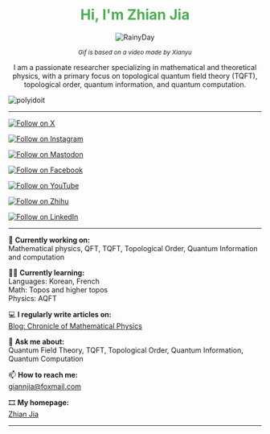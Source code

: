 <h1 align="center" style="color: #4CAF50;">Hi, I'm Zhian Jia</h1>

<p align="center">
  <img src="https://github.com/user-attachments/assets/25fc459f-8698-4df1-94eb-c9739117db95" alt="RainyDay">
</p>


<p align="center"><em style="font-size: 12px;">Gif is based on a video made by Xianyu</em></p>

<p align="center">I am a passionate researcher specializing in mathematical and theoretical physics, with a primary focus on topological quantum field theory (TQFT), topological order, quantum information, and quantum computation.</p>

<p align="left"> <img src="https://komarev.com/ghpvc/?username=polyidoit&label=Profile%20views&color=0e75b6&style=flat" alt="polyidoit" /> </p>


---


<p align="left">
  <a href="https://x.com/ZhianJia" target="_blank">
    <img src="https://img.shields.io/badge/Follow%20on-X-1DA1F2?style=for-the-badge&logo=x" alt="Follow on X" />
  </a>
</p>

<p align="left">
  <a href="https://www.instagram.com/zhian_jia/" target="_blank">
    <img src="https://img.shields.io/badge/Follow%20on-Instagram-E4405F?style=for-the-badge&logo=instagram" alt="Follow on Instagram" />
  </a>
</p>

<p align="left">
  <a href="https://mathstodon.xyz/@polyidiot" target="_blank">
    <img src="https://img.shields.io/badge/Follow%20on-Mastodon-0066cc?style=for-the-badge&logo=mastodon" alt="Follow on Mastodon" />
  </a>
</p>

<p align="left">
  <a href="https://www.facebook.com/polyidiot" target="_blank">
    <img src="https://img.shields.io/badge/Follow%20on-Facebook-1877F2?style=for-the-badge&logo=facebook" alt="Follow on Facebook" />
  </a>
</p>

<p align="left">
  <a href="https://www.youtube.com/@Polyidiot" target="_blank">
    <img src="https://img.shields.io/badge/Follow%20on-YouTube-FF0000?style=for-the-badge&logo=youtube" alt="Follow on YouTube" />
  </a>
</p>

<p align="left">
  <a href="https://www.zhihu.com/people/polyidiot" target="_blank">
    <img src="https://img.shields.io/badge/Follow%20on-Zhihu-0084FF?style=for-the-badge&logo=zhihu" alt="Follow on Zhihu" />
  </a>
</p>

<p align="left">
  <a href="https://www.linkedin.com/in/zhian-jia-9047a0268/" target="_blank">
    <img src="https://img.shields.io/badge/Follow%20on-LinkedIn-0077B5?style=for-the-badge&logo=linkedin" alt="Follow on LinkedIn" />
  </a>
</p>


---

📠 **Currently working on:**  
Mathematical physics, QFT, TQFT, Topological Order, Quantum Information and computation

🙇🏼 **Currently learning:**  
Languages: Korean, French  
Math: Topos and higher topos  
Physics: AQFT


💻 **I regularly write articles on:**  
[Blog: Chronicle of Mathematical Physics](https://quantumjia.wordpress.com)

🧸 **Ask me about:**  
Quantum Field Theory, TQFT, Topological Order, Quantum Information, Quantum Computation

📫 **How to reach me:**  
[giannjia@foxmail.com](mailto:giannjia@foxmail.com)

🎞️ **My homepage:**  
[Zhian Jia](https://polyidoit.github.io/jia/index.html)

---

